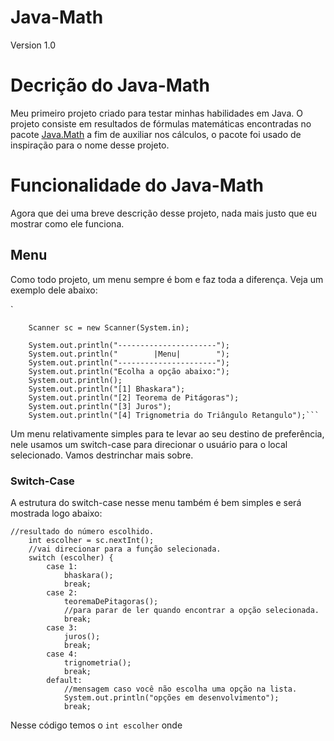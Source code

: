 # Java-Math
Version 1.0
# Decrição do Java-Math
Meu primeiro projeto criado para testar minhas habilidades em Java. O projeto consiste em resultados de fórmulas matemáticas encontradas no pacote [Java.Math](https://docs.oracle.com/javase/8/docs/api/java/lang/Math.html) a fim de auxiliar nos cálculos, o pacote foi usado de inspiração para o nome desse projeto.
# Funcionalidade do Java-Math
Agora que dei uma breve descrição desse projeto, nada mais justo que eu mostrar como ele funciona.
## Menu
Como todo projeto, um menu sempre é bom e faz toda a diferença. Veja um exemplo dele abaixo:


`

        Scanner sc = new Scanner(System.in);

        System.out.println("----------------------");
        System.out.println("        |Menu|        ");
        System.out.println("----------------------");
        System.out.println("Ecolha a opção abaixo:");
        System.out.println();
        System.out.println("[1] Bhaskara");
        System.out.println("[2] Teorema de Pitágoras");
        System.out.println("[3] Juros");
        System.out.println("[4] Trignometria do Triângulo Retangulo");```

Um menu relativamente simples para te levar ao seu destino de preferência, nele usamos um switch-case para direcionar o usuário para o local selecionado. Vamos destrinchar mais sobre.
### Switch-Case
A estrutura do switch-case nesse menu também é bem simples e será mostrada logo abaixo:

    //resultado do número escolhido.
        int escolher = sc.nextInt();
        //vai direcionar para a função selecionada.
        switch (escolher) {
            case 1:
                bhaskara();
                break;
            case 2:
                teoremaDePitagoras();
                //para parar de ler quando encontrar a opção selecionada.
                break;
            case 3:
                juros();
                break;
            case 4:
                trignometria();
                break;
            default:
                //mensagem caso você não escolha uma opção na lista.
                System.out.println("opções em desenvolvimento");
                break;
                
Nesse código temos o `int escolher` onde 
